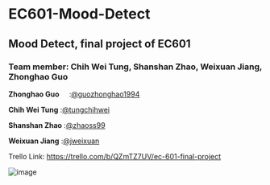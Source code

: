 # EC601-Mood-Detect
## Mood Detect, final project of EC601

### Team member: Chih Wei Tung, Shanshan Zhao, Weixuan Jiang, Zhonghao Guo



**Zhonghao Guo**            :[@guozhonghao1994](https://github.com/guozhonghao1994)

**Chih Wei Tung**        :[@tungchihwei](https://github.com/tungchihwei)

**Shanshan Zhao**        :[@zhaoss99](https://github.com/zhaoss99)

**Weixuan Jiang**        :[@jweixuan](https://github.com/jweixuan)

Trello Link: https://trello.com/b/QZmTZ7UV/ec-601-final-project

![image](https://github.com/tungchihwei/EC601-Mood-Detect/blob/master/2_Speak%20Mood.jpg)

